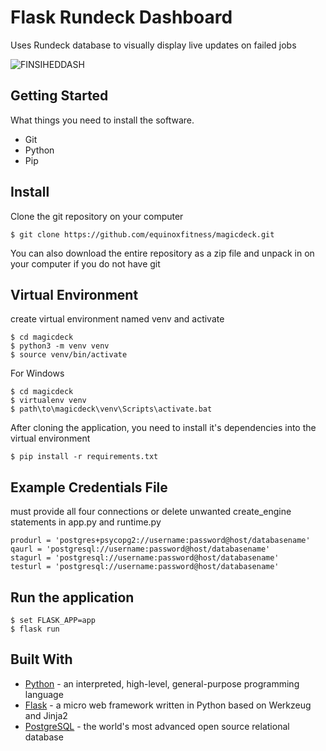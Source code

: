 # Flask Rundeck Dashboard

Uses Rundeck database to visually display live updates on failed jobs

![FINSIHEDDASH](https://user-images.githubusercontent.com/49261430/62052769-2e5cbc00-b1e4-11e9-9fa8-ee709a77188d.PNG)

## Getting Started

What things you need to install the software.

* Git
* Python
* Pip

## Install

Clone the git repository on your computer

```
$ git clone https://github.com/equinoxfitness/magicdeck.git
```

You can also download the entire repository as a zip file and unpack in on your computer if you do not have git

## Virtual Environment
create virtual environment named venv and activate
```
$ cd magicdeck
$ python3 -m venv venv
$ source venv/bin/activate
```
For Windows
```
$ cd magicdeck
$ virtualenv venv
$ path\to\magicdeck\venv\Scripts\activate.bat
```

After cloning the application, you need to install it's dependencies into the virtual environment
```
$ pip install -r requirements.txt
```

## Example Credentials File
must provide all four connections or delete unwanted create_engine statements in app.py and runtime.py
```
produrl = 'postgres+psycopg2://username:password@host/databasename'
qaurl = 'postgresql://username:password@host/databasename'
stagurl = 'postgresql://username:password@host/databasename'
testurl = 'postgresql://username:password@host/databasename'
```

## Run the application
 
``` 
$ set FLASK_APP=app
$ flask run
```

## Built With
* [Python](https://www.python.org/) - an interpreted, high-level, general-purpose programming language
* [Flask](http://flask.pocoo.org/) - a micro web framework written in Python based on Werkzeug and Jinja2 
* [PostgreSQL](https://www.postgresql.org/) - the world's most advanced open source relational database
